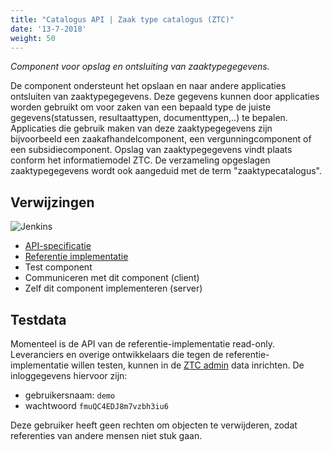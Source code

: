 ```yaml
---
title: "Catalogus API | Zaak type catalogus (ZTC)"
date: '13-7-2018'
weight: 50
---
```


*Component voor opslag en ontsluiting van zaaktypegegevens.*

De component ondersteunt het opslaan en naar andere applicaties ontsluiten van
zaaktypegegevens. Deze gegevens kunnen door applicaties worden gebruikt om voor
zaken van een bepaald type de juiste gegevens(statussen, resultaattypen,
  documenttypen,..) te bepalen. Applicaties die gebruik maken van deze
  zaaktypegegevens zijn bijvoorbeeld een zaakafhandelcomponent, een
  vergunningcomponent of een subsidiecomponent. Opslag van zaaktypegegevens
  vindt plaats conform het informatiemodel ZTC. De verzameling opgeslagen
  zaaktypegegevens wordt ook aangeduid met de term "zaaktypecatalogus".

## Verwijzingen

![Jenkins][jenkins]

* [API-specificatie](https://ref.tst.vng.cloud/ztc/api/v1/schema/)
* [Referentie implementatie](https://github.com/VNG-Realisatie/gemma-zaaktypecatalogus)
* Test component
* Communiceren met dit component (client)
* Zelf dit component implementeren (server)

## Testdata

Momenteel is de API van de referentie-implementatie read-only. Leveranciers en
overige ontwikkelaars die tegen de referentie-implementatie willen testen,
kunnen in de [ZTC admin][ztcadmin] data inrichten. De inloggegevens hiervoor
zijn:

* gebruikersnaam: `demo`
* wachtwoord `fmuQC4EDJ8m7vzbh3iu6`

Deze gebruiker heeft geen rechten om objecten te verwijderen, zodat referenties
van andere mensen niet stuk gaan.

[jenkins]: https://jenkins.nlx.io/buildStatus/icon?job=gemma-zaaktypecatalogus-stable
[ztcadmin]: https://ref.tst.vng.cloud/ztc/api/
